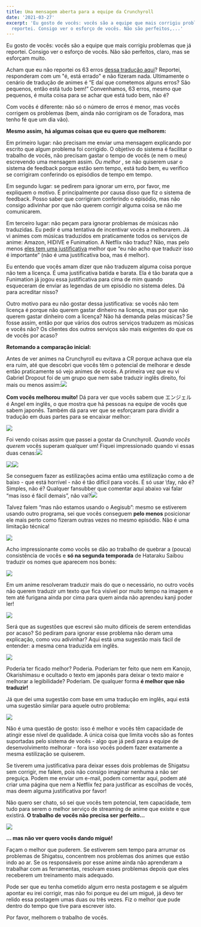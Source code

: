 ```yaml
---
title: Uma mensagem aberta para a equipe da Crunchyroll
date: '2021-03-27'
excerpt: 'Eu gosto de vocês: vocês são a equipe que mais corrigiu problemas que já
  reportei. Consigo ver o esforço de vocês. Não são perfeitos,...'
---
```




Eu gosto de vocês: vocês são a equipe que mais corrigiu problemas que já reportei. Consigo ver o esforço de vocês. Não são perfeitos, claro, mas se esforçam muito.

Acham que eu não reportei os 63 erros [dessa tradução aqui](https://qgustavor.github.io/fixed-subtitles/show/4224)? Reportei, responderam com um "é, está errado" e não fizeram nada. Ultimamente o cenário de tradução de animes é “E daí que cometemos alguns erros? São pequenos, então está tudo bem!” Convenhamos, 63 erros, mesmo que pequenos, é muita coisa para se achar que está tudo bem, não é?

Com vocês é diferente: não só o número de erros é menor, mas vocês corrigem os problemas (bem, ainda não corrigiram os de Toradora, mas tenho fé que um dia vão).

**Mesmo assim,**  **há algumas coisas que eu quero que melhorem:**

Em primeiro lugar: não precisam me enviar uma mensagem explicando por escrito que algum problema foi corrigido. O objetivo do sistema é facilitar o trabalho de vocês, não precisam gastar o tempo de vocês (e nem o meu) escrevendo uma mensagem assim. *Ou melhor* , se não quiserem usar o sistema de feedback porque estão sem tempo, está tudo bem, eu verifico se corrigiram conferindo os episódios de tempo em tempo.

Em segundo lugar: se pedirem para ignorar um erro, por favor, me expliquem o motivo. É principalmente por causa disso que fiz o sistema de feedback. Posso saber que corrigiram conferindo o episódio, mas não consigo adivinhar por que não querem corrigir alguma coisa se não me comunicarem.

Em terceiro lugar: não peçam para ignorar problemas de músicas não traduzidas. Eu pedir é uma tentativa de incentivar vocês a melhorarem. Já vi animes com músicas traduzidos em praticamente todos os serviços de anime: Amazon, HIDIVE e Funimation. A Netflix não traduz? Não, mas pelo menos [eles tem uma justificativa](https://partnerhelp.netflixstudios.com/hc/en-us/articles/215600497-Brazilian-Portuguese-Timed-Text-Style-Guide#h_01ENR7B6KTD8FF088CDCNX4AHP) melhor que “eu não acho que traduzir isso é importante” (não é uma justificativa boa, mas é melhor).

Eu entendo que vocês amam dizer que não traduzem alguma coisa porque não tem a licença. É uma justificativa batida e barata. Ela é tão barata que a Funimation já jogou essa justificativa para cima de mim quando esqueceram de enviar as legendas de um episódio no sistema deles. Dá para acreditar nisso?

Outro motivo para eu não gostar dessa justificativa: se vocês não tem licença é porque não querem gastar dinheiro na licença, mas por que não querem gastar dinheiro com a licença? Não há demanda pelas músicas? Se fosse assim, então por que vários dos outros serviços traduzem as músicas e vocês não? Os clientes dos outros serviços são mais exigentes do que os de vocês por acaso?

**Retomando a comparação inicial:**

Antes de ver animes na Crunchyroll eu evitava a CR porque achava que ela era ruim, até que descobri que vocês têm o potencial de melhorar e desde então praticamente só vejo animes de vocês. A primeira vez que eu vi Gabriel Dropout foi de um grupo que nem sabe traduzir inglês direito, foi mais ou menos assim:![](https://i.imgur.com/OjVDQhv.png)

**Com vocês melhorou muito!** Dá para ver que vocês sabem que エンジェル é Angel em inglês, o que mostra que há pessoas na equipe de vocês que sabem japonês. Também dá para ver que se esforçaram para dividir a tradução em duas partes para se encaixar melhor:

![](https://i.imgur.com/QxrQltg.png)

Foi vendo coisas assim que passei a gostar da Crunchyroll. *Quando vocês querem* vocês superam qualquer um! Fiquei impressionado quando vi essas duas cenas:![](https://res.cloudinary.com/qgustavor/image/upload/v1616863208/cf2j08mznxex58gor6ln.png)

![](https://res.cloudinary.com/qgustavor/image/upload/v1616863215/zvcyhsegh2rwaiiroqqo.png)![](https://i.imgur.com/sW9Fgeg.png)

Se conseguem fazer as estilizações acima então uma estilização como a de baixo - que está horrível - não é tão difícil para vocês. É só usar \fay, não é? Simples, não é? Qualquer fansubber que comentar aqui abaixo vai falar “mas isso é fácil demais”, não vai?![](https://i.imgur.com/bDfjHMd.png)

Talvez falem “mas não estamos usando o Aegisub”: mesmo se estiverem usando outro programa, sei que vocês conseguem **pelo menos** posicionar ele mais perto como fizeram outras vezes no mesmo episódio. Não é uma limitação técnica!

![](https://res.cloudinary.com/qgustavor/image/upload/v1616863223/anz26ng0qv9mgv5kajkw.png)

Acho impressionante como vocês se dão ao trabalho de quebrar a (pouca) consistência de vocês e **só na segunda temporada** de Hataraku Saibou traduzir os nomes que aparecem nos bonés:

![](https://res.cloudinary.com/qgustavor/image/upload/v1616863224/ufuhp35vyachni3tzuga.png)

Em um anime resolveram traduzir mais do que o necessário, no outro vocês não querem traduzir um texto que fica visível por muito tempo na imagem e tem até furigana ainda por cima para quem ainda não aprendeu kanji poder ler!

![](https://i.imgur.com/oWxC9Oy.png)

Será que as sugestões que escrevi são muito difíceis de serem entendidas por acaso? Só pediram para ignorar esse problema não deram uma explicação, como vou adivinhar? Aqui está uma sugestão mais fácil de entender: a mesma cena traduzida em inglês.

![](https://i.imgur.com/uGGa0c9.png)

Poderia ter ficado melhor? Poderia. Poderiam ter feito que nem em Kanojo, Okarishimasu e ocultado o texto em japonês para deixar o texto maior e melhorar a legibilidade? Poderiam. De qualquer forma **é melhor que não traduzir!**

Já que dei uma sugestão com base em uma tradução em inglês, aqui está uma sugestão similar para aquele outro problema:

![](https://i.imgur.com/YF4He65.png)

Não é uma questão de gosto: isso é melhor e vocês têm capacidade de atingir esse nível de qualidade. A única coisa que limita vocês são as fontes suportadas pelo sistema de vocês - algo que já pedi para a equipe de desenvolvimento melhorar - fora isso vocês podem fazer exatamente a mesma estilização se quiserem.

Se tiverem uma justificativa para deixar esses dois problemas de Shigatsu sem corrigir, me falem, pois não consigo imaginar nenhuma a não ser preguiça. Podem me enviar um e-mail, podem comentar aqui, podem até criar uma página que nem a Netflix fez para justificar as escolhas de vocês, mas deem alguma justificativa por favor!

Não quero ser chato, só sei que vocês tem potencial, tem capacidade, tem tudo para serem o melhor serviço de streaming de anime que existe e que existirá. **O trabalho de vocês não precisa ser perfeito…**

![](https://i.imgur.com/xq7d3d4.png)

**… mas não ver quero vocês dando migué!**

Façam o melhor que puderem. Se estiverem sem tempo para arrumar os problemas de Shigatsu, concentrem nos problemas dos animes que estão indo ao ar. Se os responsáveis por esse anime ainda não aprenderam a trabalhar com as ferramentas, resolvam esses problemas depois que eles receberem um treinamento mais adequado.

Pode ser que eu tenha cometido algum erro nesta postagem e se alguém apontar eu irei corrigir, mas não foi porque eu dei um migué, já devo ter relido essa postagem umas duas ou três vezes. Fiz o melhor que pude dentro do tempo que tive para escrever isto.

Por favor, melhorem o trabalho de vocês.

